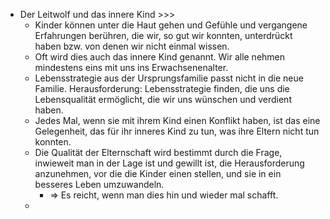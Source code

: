 - Der Leitwolf und das innere Kind >>>
    - Kinder können unter die Haut gehen und Gefühle und vergangene Erfahrungen berühren, die wir, so gut wir konnten, unterdrückt haben bzw. von denen wir nicht einmal wissen.
    - Oft wird dies auch das innere Kind genannt. Wir alle nehmen mindestens eins mit uns ins Erwachsenenalter.
    - Lebensstrategie aus der Ursprungsfamilie passt nicht in die neue Familie. Herausforderung: Lebensstrategie finden, die uns die Lebensqualität ermöglicht, die wir uns wünschen und verdient haben.
    - Jedes Mal, wenn sie mit ihrem Kind einen Konflikt haben, ist das eine Gelegenheit, das für ihr inneres Kind zu tun, was ihre Eltern nicht tun konnten.
    - Die Qualität der Elternschaft wird bestimmt durch die Frage, inwieweit man in der Lage ist und gewillt ist, die Herausforderung anzunehmen, vor die die Kinder einen stellen, und sie in ein besseres Leben umzuwandeln.
        - ⇒ Es reicht, wenn man dies hin und wieder mal schafft.
    - 
